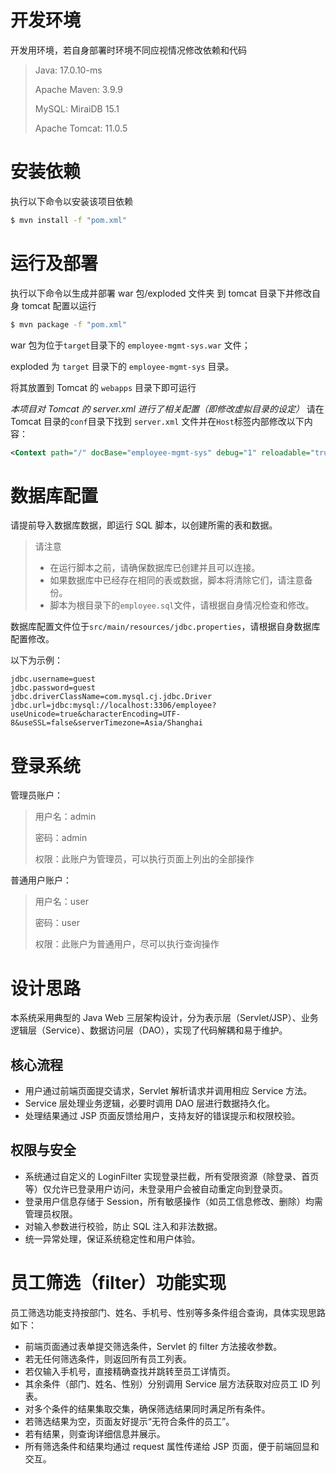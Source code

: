 # 开发环境

开发用环境，若自身部署时环境不同应视情况修改依赖和代码

> Java: 17.0.10-ms
>
> Apache Maven: 3.9.9
>
> MySQL: MiraiDB 15.1
>
> Apache Tomcat: 11.0.5

# 安装依赖

执行以下命令以安装该项目依赖

```bash
$ mvn install -f "pom.xml"
```

# 运行及部署

执行以下命令以生成并部署 war 包/exploded 文件夹 到 tomcat 目录下并修改自身 tomcat 配置以运行

```bash
$ mvn package -f "pom.xml"
```

war 包为位于`target`目录下的 `employee-mgmt-sys.war` 文件；

exploded 为 `target` 目录下的 `employee-mgmt-sys` 目录。

将其放置到 Tomcat 的 `webapps` 目录下即可运行

_本项目对 Tomcat 的 server.xml 进行了相关配置（即修改虚拟目录的设定）_
请在 Tomcat 目录的`conf`目录下找到 `server.xml` 文件并在`Host`标签内部修改以下内容：

```xml
<Context path="/" docBase="employee-mgmt-sys" debug="1" reloadable="true" />
```

# 数据库配置

请提前导入数据库数据，即运行 SQL 脚本，以创建所需的表和数据。

> 请注意
>
> -   在运行脚本之前，请确保数据库已创建并且可以连接。
> -   如果数据库中已经存在相同的表或数据，脚本将清除它们，请注意备份。
> -   脚本为根目录下的`employee.sql`文件，请根据自身情况检查和修改。

数据库配置文件位于`src/main/resources/jdbc.properties`，请根据自身数据库配置修改。

以下为示例：

```properties
jdbc.username=guest
jdbc.password=guest
jdbc.driverClassName=com.mysql.cj.jdbc.Driver
jdbc.url=jdbc:mysql://localhost:3306/employee?useUnicode=true&characterEncoding=UTF-8&useSSL=false&serverTimezone=Asia/Shanghai
```

# 登录系统

管理员账户：

> 用户名：admin
>
> 密码：admin
>
> 权限：此账户为管理员，可以执行页面上列出的全部操作

普通用户账户：

> 用户名：user
>
> 密码：user
>
> 权限：此账户为普通用户，尽可以执行查询操作

# 设计思路

本系统采用典型的 Java Web 三层架构设计，分为表示层（Servlet/JSP）、业务逻辑层（Service）、数据访问层（DAO），实现了代码解耦和易于维护。

## 核心流程

-   用户通过前端页面提交请求，Servlet 解析请求并调用相应 Service 方法。
-   Service 层处理业务逻辑，必要时调用 DAO 层进行数据持久化。
-   处理结果通过 JSP 页面反馈给用户，支持友好的错误提示和权限校验。

## 权限与安全

-   系统通过自定义的 LoginFilter 实现登录拦截，所有受限资源（除登录、首页等）仅允许已登录用户访问，未登录用户会被自动重定向到登录页。
-   登录用户信息存储于 Session，所有敏感操作（如员工信息修改、删除）均需管理员权限。
-   对输入参数进行校验，防止 SQL 注入和非法数据。
-   统一异常处理，保证系统稳定性和用户体验。

# 员工筛选（filter）功能实现

员工筛选功能支持按部门、姓名、手机号、性别等多条件组合查询，具体实现思路如下：

-   前端页面通过表单提交筛选条件，Servlet 的 filter 方法接收参数。
-   若无任何筛选条件，则返回所有员工列表。
-   若仅输入手机号，直接精确查找并跳转至员工详情页。
-   其余条件（部门、姓名、性别）分别调用 Service 层方法获取对应员工 ID 列表。
-   对多个条件的结果集取交集，确保筛选结果同时满足所有条件。
-   若筛选结果为空，页面友好提示“无符合条件的员工”。
-   若有结果，则查询详细信息并展示。
-   所有筛选条件和结果均通过 request 属性传递给 JSP 页面，便于前端回显和交互。
